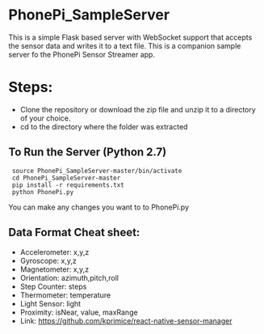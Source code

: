 # PhonePi_SampleServer
This is a simple Flask based server with WebSocket support that accepts the sensor data and writes it to a text file. This is a companion sample server fo the PhonePi Sensor Streamer app.

# Steps:
* Clone the repository or download the zip file and unzip it to a directory of your choice.
* cd to the directory where the folder was extracted

## To Run the Server (Python 2.7)
```
 source PhonePi_SampleServer-master/bin/activate
 cd PhonePi_SampleServer-master
 pip install -r requirements.txt
 python PhonePi.py 

```
You can make any changes you want to to PhonePi.py

## Data Format Cheat sheet:
* Accelerometer: x,y,z
* Gyroscope: x,y,z
* Magnetometer: x,y,z
* Orientation: azimuth,pitch,roll
* Step Counter: steps
* Thermometer: temperature
* Light Sensor: light
* Proximity: isNear, value, maxRange
* Link: https://github.com/kprimice/react-native-sensor-manager
